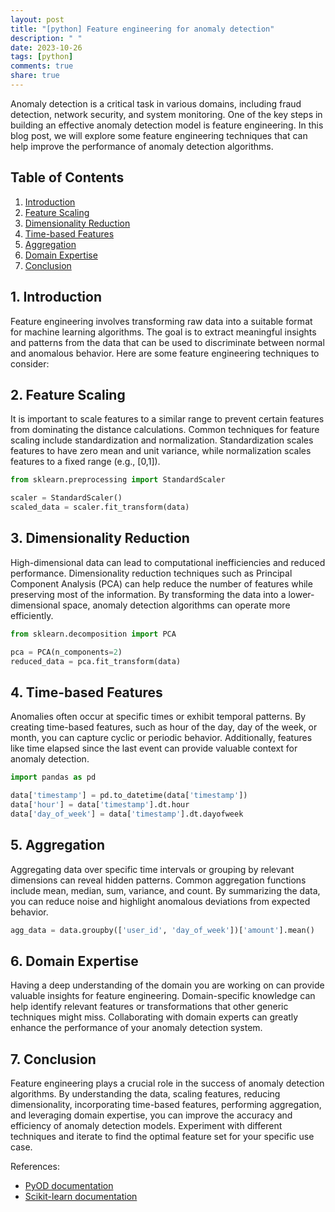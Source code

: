```yaml
---
layout: post
title: "[python] Feature engineering for anomaly detection"
description: " "
date: 2023-10-26
tags: [python]
comments: true
share: true
---
```


Anomaly detection is a critical task in various domains, including fraud detection, network security, and system monitoring. One of the key steps in building an effective anomaly detection model is feature engineering. In this blog post, we will explore some feature engineering techniques that can help improve the performance of anomaly detection algorithms.

## Table of Contents
1. [Introduction](#introduction)
2. [Feature Scaling](#feature-scaling)
3. [Dimensionality Reduction](#dimensionality-reduction)
4. [Time-based Features](#time-based-features)
5. [Aggregation](#aggregation)
6. [Domain Expertise](#domain-expertise)
7. [Conclusion](#conclusion)

## 1. Introduction <a name="introduction"></a>
Feature engineering involves transforming raw data into a suitable format for machine learning algorithms. The goal is to extract meaningful insights and patterns from the data that can be used to discriminate between normal and anomalous behavior. Here are some feature engineering techniques to consider:

## 2. Feature Scaling <a name="feature-scaling"></a>
It is important to scale features to a similar range to prevent certain features from dominating the distance calculations. Common techniques for feature scaling include standardization and normalization. Standardization scales features to have zero mean and unit variance, while normalization scales features to a fixed range (e.g., [0,1]).

```python
from sklearn.preprocessing import StandardScaler

scaler = StandardScaler()
scaled_data = scaler.fit_transform(data)
```

## 3. Dimensionality Reduction <a name="dimensionality-reduction"></a>
High-dimensional data can lead to computational inefficiencies and reduced performance. Dimensionality reduction techniques such as Principal Component Analysis (PCA) can help reduce the number of features while preserving most of the information. By transforming the data into a lower-dimensional space, anomaly detection algorithms can operate more efficiently.

```python
from sklearn.decomposition import PCA

pca = PCA(n_components=2)
reduced_data = pca.fit_transform(data)
```

## 4. Time-based Features <a name="time-based-features"></a>
Anomalies often occur at specific times or exhibit temporal patterns. By creating time-based features, such as hour of the day, day of the week, or month, you can capture cyclic or periodic behavior. Additionally, features like time elapsed since the last event can provide valuable context for anomaly detection.

```python
import pandas as pd

data['timestamp'] = pd.to_datetime(data['timestamp'])
data['hour'] = data['timestamp'].dt.hour
data['day_of_week'] = data['timestamp'].dt.dayofweek
```

## 5. Aggregation <a name="aggregation"></a>
Aggregating data over specific time intervals or grouping by relevant dimensions can reveal hidden patterns. Common aggregation functions include mean, median, sum, variance, and count. By summarizing the data, you can reduce noise and highlight anomalous deviations from expected behavior.

```python
agg_data = data.groupby(['user_id', 'day_of_week'])['amount'].mean()
```

## 6. Domain Expertise <a name="domain-expertise"></a>
Having a deep understanding of the domain you are working on can provide valuable insights for feature engineering. Domain-specific knowledge can help identify relevant features or transformations that other generic techniques might miss. Collaborating with domain experts can greatly enhance the performance of your anomaly detection system.

## 7. Conclusion <a name="conclusion"></a>
Feature engineering plays a crucial role in the success of anomaly detection algorithms. By understanding the data, scaling features, reducing dimensionality, incorporating time-based features, performing aggregation, and leveraging domain expertise, you can improve the accuracy and efficiency of anomaly detection models. Experiment with different techniques and iterate to find the optimal feature set for your specific use case.

References:
- [PyOD documentation](https://pyod.readthedocs.io/en/latest/)
- [Scikit-learn documentation](https://scikit-learn.org/stable/documentation.html)